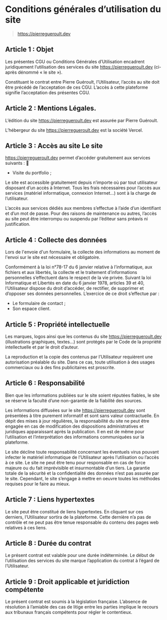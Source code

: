 # Conditions générales d’utilisation du site

> https://pierregueroult.dev

## Article 1 : Objet

Les présentes CGU ou Conditions Générales d’Utilisation encadrent juridiquement l’utilisation des services du site https://pierregueroult.dev (ci-après dénommé « le site »).

Constituant le contrat entre Pierre Guéroult, l’Utilisateur, l’accès au site doit être précédé de l’acceptation de ces CGU. L’accès à cette plateforme signifie l’acceptation des présentes CGU.

## Article 2 : Mentions Légales.

L’édition du site https://pierregueroult.dev est assurée par Pierre Guéroult.

L’hébergeur du site https://pierregueroult.dev est la société Vercel.

## Article 3 : Accès au site Le site

https://pierregueroult.dev permet d’accéder gratuitement aux services suivants : 

- Visite du portfolio ;

Le site est accessible gratuitement depuis n’importe où par tout utilisateur disposant d’un accès à Internet. Tous les frais nécessaires pour l’accès aux services (matériel informatique, connexion Internet…) sont à la charge de l’utilisateur.

L’accès aux services dédiés aux membres s’effectue à l’aide d’un identifiant et d’un mot de passe. Pour des raisons de maintenance ou autres, l’accès au site peut être interrompu ou suspendu par l’éditeur sans préavis ni justification.

## Article 4 : Collecte des données

Lors de l'envoie d'un formulaire, la collecte des informations au moment de l'envoi sur le site est nécessaire et obligatoire.

Conformément à la loi n°78-17 du 6 janvier relative à l’informatique, aux fichiers et aux libertés, la collecte et le traitement d’informations personnelles s’effectuent dans le respect de la vie privée. Suivant la loi Informatique et Libertés en date du 6 janvier 1978, articles 39 et 40, l’Utilisateur dispose du droit d’accéder, de rectifier, de supprimer et d’opposer ses données personnelles. L’exercice de ce droit s’effectue par :

- Le formulaire de contact ;
- Son espace client.

## Article 5 : Propriété intellectuelle

Les marques, logos ainsi que les contenus du site https://pierregueroult.dev (illustrations graphiques, textes…) sont protégés par le Code de la propriété intellectuelle et par le droit d’auteur.

La reproduction et la copie des contenus par l’Utilisateur requièrent une autorisation préalable du site. Dans ce cas, toute utilisation à des usages commerciaux ou à des fins publicitaires est proscrite.

## Article 6 : Responsabilité

Bien que les informations publiées sur le site soient réputées fiables, le site se réserve la faculté d’une non-garantie de la fiabilité des sources.

Les informations diffusées sur le site https://pierregueroult.dev sont présentées à titre purement informatif et sont sans valeur contractuelle. En dépit des mises à jour régulières, la responsabilité du site ne peut être engagée en cas de modification des dispositions administratives et juridiques apparaissant après la publication. Il en est de même pour l’utilisation et l’interprétation des informations communiquées sur la plateforme.

Le site décline toute responsabilité concernant les éventuels virus pouvant infecter le matériel informatique de l’Utilisateur après l’utilisation ou l’accès à ce site. Le site ne peut être tenu pour responsable en cas de force majeure ou du fait imprévisible et insurmontable d’un tiers. La garantie totale de la sécurité et la confidentialité des données n’est pas assurée par le site. Cependant, le site s’engage à mettre en oeuvre toutes les méthodes requises pour le faire au mieux.

## Article 7 : Liens hypertextes

Le site peut être constitué de liens hypertextes. En cliquant sur ces derniers, l’Utilisateur sortira de la plateforme. Cette dernière n’a pas de contrôle et ne peut pas être tenue responsable du contenu des pages web relatives à ces liens.

## Article 8 : Durée du contrat

Le présent contrat est valable pour une durée indéterminée. Le début de l’utilisation des services du site marque l’application du contrat à l’égard de l’Utilisateur.

## Article 9 : Droit applicable et juridiction compétente

Le présent contrat est soumis à la législation française. L’absence de résolution à l’amiable des cas de litige entre les parties implique le recours aux tribunaux français compétents pour régler le contentieux.
